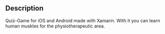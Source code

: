 ## Description

Quiz-Game for iOS and Android made with Xamarin. With it you can learn human muskles for the physiotherapeutic area.
